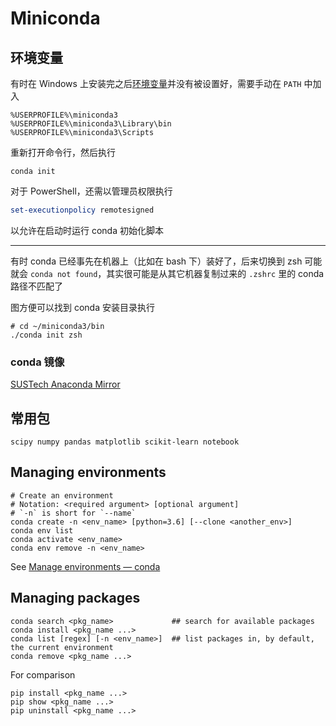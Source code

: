 # Miniconda

## 环境变量

有时在 Windows 上安装完之后[环境变量](https://support.microsoft.com/zh-cn/topic/%E5%A6%82%E4%BD%95%E7%AE%A1%E7%90%86-windows-xp-%E4%B8%AD%E7%9A%84%E7%8E%AF%E5%A2%83%E5%8F%98%E9%87%8F-5bf6725b-655e-151c-0b55-9a8c9c7f747d)并没有被设置好，需要手动在 `PATH` 中加入

```
%USERPROFILE%\miniconda3
%USERPROFILE%\miniconda3\Library\bin
%USERPROFILE%\miniconda3\Scripts
```

重新打开命令行，然后执行

```
conda init
```

对于 PowerShell，还需以管理员权限执行

```powershell
set-executionpolicy remotesigned
```

以允许在启动时运行 conda 初始化脚本

---

有时 conda 已经事先在机器上（比如在 bash 下）装好了，后来切换到 zsh 可能就会 `conda not found`，其实很可能是从其它机器复制过来的 `.zshrc` 里的 conda 路径不匹配了

图方便可以找到 conda 安装目录执行

```shell
# cd ~/miniconda3/bin
./conda init zsh
```

### conda 镜像

[SUSTech Anaconda Mirror](https://mirrors.sustech.edu.cn/help/anaconda.html)

## 常用包

```
scipy numpy pandas matplotlib scikit-learn notebook
```

## Managing environments

```shelldoc
# Create an environment
# Notation: <required argument> [optional argument]
# `-n` is short for `--name`
conda create -n <env_name> [python=3.6] [--clone <another_env>]
conda env list
conda activate <env_name>
conda env remove -n <env_name>
```

See [Manage environments &mdash; conda](https://docs.conda.io/projects/conda/en/latest/user-guide/tasks/manage-environments.html)

## Managing packages

```shelldoc
conda search <pkg_name>             ## search for available packages
conda install <pkg_name ...>
conda list [regex] [-n <env_name>]  ## list packages in, by default, the current environment
conda remove <pkg_name ...>
```

For comparison

```shelldoc
pip install <pkg_name ...>
pip show <pkg_name ...>
pip uninstall <pkg_name ...>
```
